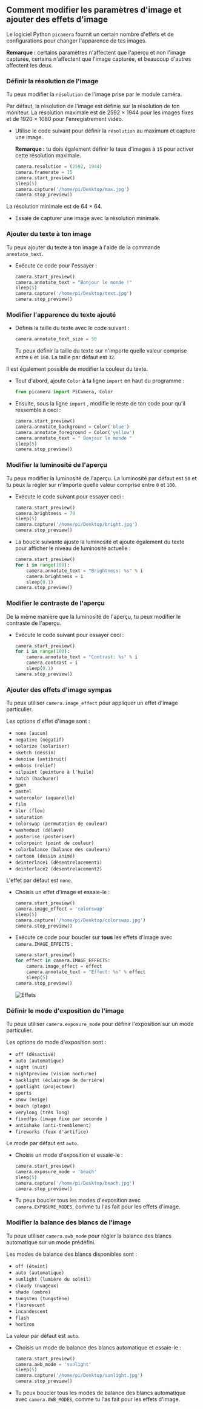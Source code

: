 ## Comment modifier les paramètres d'image et ajouter des effets d'image

Le logiciel Python `picamera` fournit un certain nombre d'effets et de configurations pour changer l'apparence de tes images.

**Remarque :** certains paramètres n'affectent que l'aperçu et non l'image capturée, certains n'affectent que l'image capturée, et beaucoup d'autres affectent les deux.

### Définir la résolution de l'image

Tu peux modifier la `résolution` de l'image prise par le module caméra.

Par défaut, la résolution de l'image est définie sur la résolution de ton moniteur. La résolution maximale est de 2592 × 1944 pour les images fixes et de 1920 × 1080 pour l'enregistrement vidéo.

- Utilise le code suivant pour définir la `résolution` au maximum et capture une image.

    **Remarque :** tu dois également définir le taux d'images à `15` pour activer cette résolution maximale.

    ```python
    camera.resolution = (2592, 1944)
    camera.framerate = 15
    camera.start_preview()
    sleep(5)
    camera.capture('/home/pi/Desktop/max.jpg')
    camera.stop_preview()
    ```

La résolution minimale est de 64 × 64.

- Essaie de capturer une image avec la résolution minimale.

### Ajouter du texte à ton image

Tu peux ajouter du texte à ton image à l'aide de la commande `annotate_text`.

- Exécute ce code pour l'essayer :

    ```python
    camera.start_preview()
    camera.annotate_text = "Bonjour le monde !"
    sleep(5)
    camera.capture('/home/pi/Desktop/text.jpg')
    camera.stop_preview()
    ```

### Modifier l'apparence du texte ajouté

- Définis la taille du texte avec le code suivant :

    ```python
    camera.annotate_text_size = 50
    ```

    Tu peux définir la taille du texte sur n'importe quelle valeur comprise entre `6` et `160`. La taille par défaut est `32`.

Il est également possible de modifier la couleur du texte.

- Tout d'abord, ajoute `Color` à ta ligne `import` en haut du programme :

    ```python
    from picamera import PiCamera, Color
    ```

- Ensuite, sous la ligne `import` , modifie le reste de ton code pour qu'il ressemble à ceci :

    ```python
    camera.start_preview()
    camera.annotate_background = Color('blue')
    camera.annotate_foreground = Color('yellow')
    camera.annotate_text = " Bonjour le monde "
    sleep(5)
    camera.stop_preview()
    ```

### Modifier la luminosité de l'aperçu

Tu peux modifier la luminosité de l'aperçu. La luminosité par défaut est `50` et tu peux la régler sur n'importe quelle valeur comprise entre `0` et `100`.

* Exécute le code suivant pour essayer ceci :

    ```python
    camera.start_preview()
    camera.brightness = 70
    sleep(5)
    camera.capture('/home/pi/Desktop/bright.jpg')
    camera.stop_preview()
    ```

- La boucle suivante ajuste la luminosité et ajoute également du texte pour afficher le niveau de luminosité actuelle :

    ```python
    camera.start_preview()
    for i in range(100):
        camera.annotate_text = "Brightness: %s" % i
        camera.brightness = i
        sleep(0.1)
    camera.stop_preview()
    ```

### Modifier le contraste de l'aperçu

De la même manière que la luminosité de l'aperçu, tu peux modifier le contraste de l'aperçu.

- Exécute le code suivant pour essayer ceci :

    ```python
    camera.start_preview()
    for i in range(100):
        camera.annotate_text = "Contrast: %s" % i
        camera.contrast = i
        sleep(0.1)
    camera.stop_preview()
    ```

### Ajouter des effets d'image sympas

Tu peux utiliser `camera.image_effect` pour appliquer un effet d'image particulier.

Les options d'effet d'image sont :

* `none (aucun)`
* `negative (négatif)`
* `solarize (solariser)`
* `sketch (dessin)`
* `denoise (antibruit)`
* `emboss (relief)`
* `oilpaint (peinture à l'huile)`
* `hatch (hachurer)`
* `gpen`
* `pastel`
* `watercolor (aquarelle)`
* `film`
* `blur (flou)`
* `saturation`
* `colorswap (permutation de couleur)`
* `washedout (délavé)`
* `posterise (postériser)`
* `colorpoint (point de couleur)`
* `colorbalance (balance des couleurs)`
* `cartoon (dessin animé)`
* `deinterlace1 (désentrelacement1)`
* `deinterlace2 (désentrelacement2)`

L'effet par défaut est `none`.

* Choisis un effet d'image et essaie-le :

    ```python
    camera.start_preview()
    camera.image_effect = 'colorswap'
    sleep(5)
    camera.capture('/home/pi/Desktop/colorswap.jpg')
    camera.stop_preview()
    ```

* Exécute ce code pour boucler sur **tous** les effets d'image avec `camera.IMAGE_EFFECTS` :

    ```python
    camera.start_preview()
    for effect in camera.IMAGE_EFFECTS:
        camera.image_effect = effect
        camera.annotate_text = "Effect: %s" % effect
        sleep(5)
    camera.stop_preview()
    ```

    ![Effets](images/effects.jpg)

### Définir le mode d'exposition de l'image

Tu peux utiliser `camera.exposure_mode` pour définir l'exposition sur un mode particulier.

Les options de mode d'exposition sont :
* `off (désactivé)`
* `auto (automatique)`
* `night (nuit)`
* `nightpreview (vision nocturne)`
* `backlight (éclairage de derrière)`
* `spotlight (projecteur)`
* `sports`
* `snow (neige)`
* `beach (plage)`
* `verylong (très long)`
* `fixedfps (image fixe par seconde )`
* `antishake (anti-tremblement)`
* `fireworks (feux d'artifice)`

Le mode par défaut est `auto`.

* Choisis un mode d'exposition et essaie-le :

    ```python
    camera.start_preview()
    camera.exposure_mode = 'beach'
    sleep(5)
    camera.capture('/home/pi/Desktop/beach.jpg')
    camera.stop_preview()
    ```

* Tu peux boucler tous les modes d'exposition avec `camera.EXPOSURE_MODES`, comme tu l'as fait pour les effets d'image.

### Modifier la balance des blancs de l'image

Tu peux utiliser `camera.awb_mode` pour régler la balance des blancs automatique sur un mode prédéfini.

Les modes de balance des blancs disponibles sont :
* `off (éteint)`
* `auto (automatique)`
* `sunlight (lumière du soleil)`
* `cloudy (nuageux)`
* `shade (ombre)`
* `tungsten (tungstène)`
* `fluorescent`
* `incandescent`
* `flash`
* `horizon`

La valeur par défaut est `auto`.

* Choisis un mode de balance des blancs automatique et essaie-le :

    ```python
    camera.start_preview()
    camera.awb_mode = 'sunlight'
    sleep(5)
    camera.capture('/home/pi/Desktop/sunlight.jpg')
    camera.stop_preview()
    ```

* Tu peux boucler tous les modes de balance des blancs automatique avec `camera.AWB_MODES`, comme tu l'as fait pour les effets d'image.
